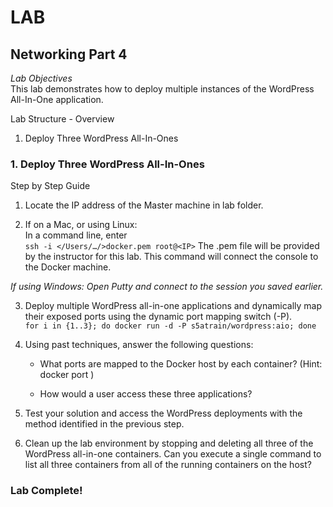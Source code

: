 # LAB
## Networking Part 4
*Lab Objectives*  
This lab demonstrates how to deploy multiple instances of the WordPress All-In-One application.

Lab Structure - Overview
1.	Deploy Three WordPress All-In-Ones

 
### 1. Deploy Three WordPress All-In-Ones
Step by Step Guide
1.	Locate the IP address of the Master machine in lab folder.

2.	If on a Mac, or using Linux:  
In a command line, enter  
`ssh -i </Users/…/>docker.pem root@<IP>`
The .pem file will be provided by the instructor for this lab. This command will connect the console to the Docker machine.  

*If using Windows: Open Putty and connect to the session you saved earlier.*
 

3.	Deploy multiple WordPress all-in-one applications and dynamically map their exposed ports using the dynamic port mapping switch (-P).  
`for i in {1..3}; do docker run -d -P s5atrain/wordpress:aio; done`

4.	Using past techniques, answer the following questions:   
    - What ports are mapped to the Docker host by each container? (Hint: docker port <container ID>)

    - How would a user access these three applications? 

5.	Test your solution and access the WordPress deployments with the method identified in the previous step. 
6.	Clean up the lab environment by stopping and deleting all three of the WordPress all-in-one containers. Can you execute a single command to list all three containers from all of the running containers on the host?

### Lab Complete!

<!-- 
LastTested: 2018-09-28
OS: Ubuntu 18.04
DockerVersion: 18.06.1-ce, build e68fc7a
-->
